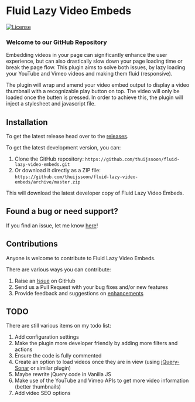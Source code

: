 # Fluid Lazy Video Embeds #
[![License](https://img.shields.io/badge/license-GPL--2.0%2B-red.svg)](https://github.com/thuijssoon/fluid-lazy-video-embeds/blob/master/license.txt)

### Welcome to our GitHub Repository

Embedding videos in your page can significantly enhance the user experience, but can also drastically slow down your page loading time or break the page flow. This plugin aims to solve both issues, by lazy loading your YouTube and Vimeo videos and making them fluid (responsive).

The plugin will wrap and amend your video embed output to display a video thumbnail with a recognizable play button on top. The video will only be loaded once the butten is pressed. In order to achieve this, the plugin will inject a stylesheet and javascript file.

## Installation ##

To get the latest release head over to the [releases](https://github.com/thuijssoon/fluid-lazy-video-embeds/releases).

To get the latest development version, you can:

1. Clone the GitHub repository: `https://github.com/thuijssoon/fluid-lazy-video-embeds.git`
2. Or download it directly as a ZIP file: `https://github.com/thuijssoon/fluid-lazy-video-embeds/archive/master.zip`

This will download the latest developer copy of Fluid Lazy Video Embeds.

## Found a bug or need support? ##

If you find an issue, let me know [here](https://github.com/thuijssoon/fluid-lazy-video-embeds/issues?state=open)!

## Contributions ##

Anyone is welcome to contribute to Fluid Lazy Video Embeds.

There are various ways you can contribute:

1. Raise an [Issue](https://github.com/thuijssoon/fluid-lazy-video-embeds/issues) on GitHub
2. Send us a Pull Request with your bug fixes and/or new features
3. Provide feedback and suggestions on [enhancements](https://github.com/thuijssoon/fluid-lazy-video-embeds/issues?direction=desc&labels=Enhancement&page=1&sort=created&state=open)

## TODO ##

There are still various items on my todo list:

1. Add configuration settings
2. Make the plugin more developer friendly by adding more filters and actions
3. Ensure the code is fully commented
4. Create an option to load videos once they are in view (using [jQuery-Sonar](https://github.com/artzstudio/jQuery-Sonar) or similar plugin)
5. Maybe rewrite jQuery code in Vanilla JS
6. Make use of the YouTube and Vimeo APIs to get more video information (better thumbnails)
7. Add video SEO options